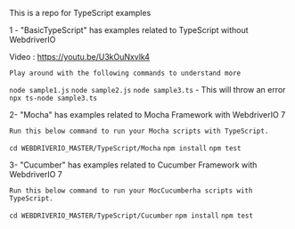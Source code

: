 This is a repo for TypeScript examples

1 - "BasicTypeScript" has examples related to TypeScript without WebdriverIO

Video : https://youtu.be/U3kOuNxvlk4

    Play around with the following commands to understand more

`node sample1.js`
`node sample2.js`
`node sample3.ts` - This will throw an error
`npx ts-node sample3.ts`

2- "Mocha" has examples related to Mocha Framework with WebdriverIO 7

    Run this below command to run your Mocha scripts with TypeScript.

`cd WEBDRIVERIO_MASTER/TypeScript/Mocha`
`npm install`
`npm test`

3- "Cucumber" has examples related to Cucumber Framework with WebdriverIO 7

    Run this below command to run your MocCucumberha scripts with TypeScript.

`cd WEBDRIVERIO_MASTER/TypeScript/Cucumber`
`npm install`
`npm test`